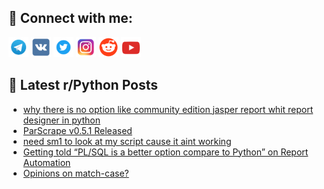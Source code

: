 ## 🔎 Connect with me:
[<img src="https://github.com/bullbesh/bullbesh/blob/main/images/Telegram.png" width="32" height="32" />](https://t.me/bullbesh)
[<img src="https://github.com/bullbesh/bullbesh/blob/main/images/VK.png" width="32" height="32" />](https://vk.com/bullbesh)
[<img src="https://github.com/bullbesh/bullbesh/blob/main/images/Twitter.png" width="32" height="32" />](https://twitter.com/bullbesh1)
[<img src="https://github.com/bullbesh/bullbesh/blob/main/images/Instagram.png" width="32" height="32" />](https://www.instagram.com/bullbesh)
[<img src="https://github.com/bullbesh/bullbesh/blob/main/images/Reddit.png" width="32" height="32" />](https://www.reddit.com/user/bullbesh)
[<img src="https://github.com/bullbesh/bullbesh/blob/main/images/YouTube.png" width="32" height="32" />](https://www.youtube.com/channel/UCtfjRs6uzgq5mfm8S06WTcg)

## 📕 Latest r/Python Posts
<!-- BLOG-POST-LIST:START -->
- [why there is no option like community edition jasper report whit report designer in python](https://www.reddit.com/r/Python/comments/1inkoli/why_there_is_no_option_like_community_edition/)
- [ParScrape v0.5.1 Released](https://www.reddit.com/r/Python/comments/1inj8if/parscrape_v051_released/)
- [need sm1 to look at my script cause it aint working](https://www.reddit.com/r/Python/comments/1inhk3x/need_sm1_to_look_at_my_script_cause_it_aint/)
- [Getting told “PL/SQL is a better option compare to Python” on Report Automation](https://www.reddit.com/r/Python/comments/1inhere/getting_told_plsql_is_a_better_option_compare_to/)
- [Opinions on match-case?](https://www.reddit.com/r/Python/comments/1ineet6/opinions_on_matchcase/)
<!-- BLOG-POST-LIST:END -->
